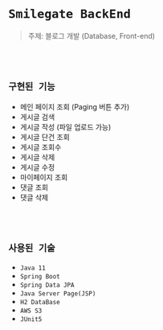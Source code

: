 # `Smilegate BackEnd`

> 주제: 블로그 개발 (Database, Front-end)

<br> <br>

## `구현된 기능`

- 메인 페이지 조회 (Paging 버튼 추가)
- 게시글 검색
- 게시글 작성 (파일 업로드 가능)
- 게시글 단건 조회
- 게시글 조회수
- 게시글 삭제
- 게시글 수정
- 마이페이지 조회
- 댓글 조회
- 댓글 삭제

<br> <br>

## `사용된 기술`

- `Java 11`
- `Spring Boot`
- `Spring Data JPA`
- `Java Server Page(JSP)`
- `H2 DataBase`
- `AWS S3`
- `JUnit5`